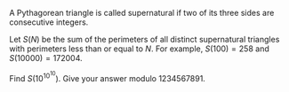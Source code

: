 A Pythagorean triangle is called supernatural if two of its three sides are consecutive 
 integers.


Let $S(N)$ be the sum of the perimeters of all distinct supernatural triangles with perimeters less than or equal  to $N$.
For example, $S(100) = 258$ and  $S(10000) = 172004$.


Find $S(10^{10^{10}})$. Give your answer modulo $1234567891$.